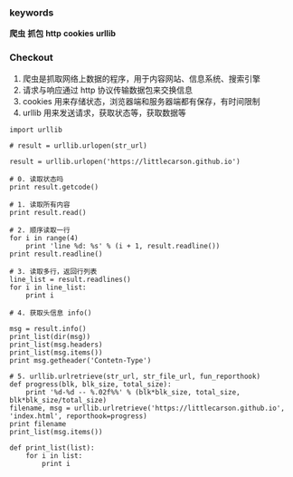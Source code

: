 
### keywords

**爬虫**
**抓包**
**http**
**cookies**
**urllib**

### Checkout

1. 爬虫是抓取网络上数据的程序，用于内容网站、信息系统、搜索引擎
2. 请求与响应通过 http 协议传输数据包来交换信息
3. cookies 用来存储状态，浏览器端和服务器端都有保存，有时间限制
4. urllib 用来发送请求，获取状态等，获取数据等

```
import urllib

# result = urllib.urlopen(str_url)

result = urllib.urlopen('https://littlecarson.github.io')

# 0. 读取状态吗
print result.getcode()

# 1. 读取所有内容
print result.read()

# 2. 顺序读取一行
for i in range(4)
    print 'line %d: %s' % (i + 1, result.readline()) 
print result.readline()

# 3. 读取多行，返回行列表
line_list = result.readlines()
for i in line_list:
    print i

# 4. 获取头信息 info()

msg = result.info()
print_list(dir(msg))
print_list(msg.headers)
print_list(msg.items())
print msg.getheader('Contetn-Type')

# 5. urllib.urlretrieve(str_url, str_file_url, fun_reporthook)
def progress(blk, blk_size, total_size):
    print '%d-%d -- %.02f%%' % (blk*blk_size, total_size, blk*blk_size/total_size)
filename, msg = urllib.urlretrieve('https://littlecarson.github.io', 'index.html', reporthook=progress)
print filename
print_list(msg.items())

def print_list(list):
    for i in list:
        print i

```
